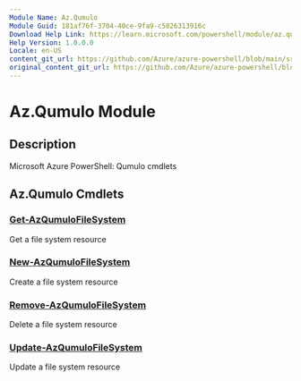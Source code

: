 ```yaml
---
Module Name: Az.Qumulo
Module Guid: 181af76f-3704-40ce-9fa9-c5826313916c
Download Help Link: https://learn.microsoft.com/powershell/module/az.qumulo
Help Version: 1.0.0.0
Locale: en-US
content_git_url: https://github.com/Azure/azure-powershell/blob/main/src/Qumulo/Qumulo/help/Az.Qumulo.md
original_content_git_url: https://github.com/Azure/azure-powershell/blob/main/src/Qumulo/Qumulo/help/Az.Qumulo.md
---
```


# Az.Qumulo Module
## Description
Microsoft Azure PowerShell: Qumulo cmdlets

## Az.Qumulo Cmdlets
### [Get-AzQumuloFileSystem](Get-AzQumuloFileSystem.md)
Get a file system resource

### [New-AzQumuloFileSystem](New-AzQumuloFileSystem.md)
Create a file system resource

### [Remove-AzQumuloFileSystem](Remove-AzQumuloFileSystem.md)
Delete a file system resource

### [Update-AzQumuloFileSystem](Update-AzQumuloFileSystem.md)
Update a file system resource


